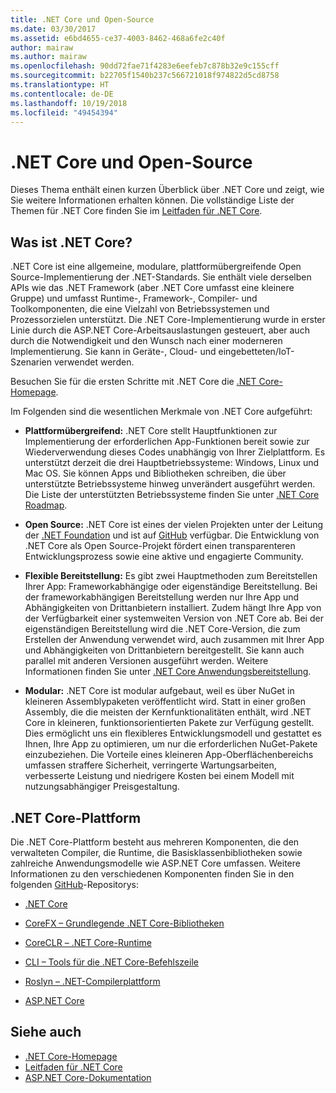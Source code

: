 ```yaml
---
title: .NET Core und Open-Source
ms.date: 03/30/2017
ms.assetid: e6bd4655-ce37-4003-8462-468a6fe2c40f
author: mairaw
ms.author: mairaw
ms.openlocfilehash: 90dd72fae71f4283e6eefeb7c878b32e9c155cff
ms.sourcegitcommit: b22705f1540b237c566721018f974822d5cd8758
ms.translationtype: HT
ms.contentlocale: de-DE
ms.lasthandoff: 10/19/2018
ms.locfileid: "49454394"
---
```

# <a name="net-core-and-open-source"></a>.NET Core und Open-Source
Dieses Thema enthält einen kurzen Überblick über .NET Core und zeigt, wie Sie weitere Informationen erhalten können. Die vollständige Liste der Themen für .NET Core finden Sie im [Leitfaden für .NET Core](../../core/index.md).
  
<a name="BKMK_WhatisNETCore"></a>   
## <a name="what-is-net-core"></a>Was ist .NET Core?  
 .NET Core ist eine allgemeine, modulare, plattformübergreifende Open Source-Implementierung der .NET-Standards. Sie enthält viele derselben APIs wie das .NET Framework (aber .NET Core umfasst eine kleinere Gruppe) und umfasst Runtime-, Framework-, Compiler- und Toolkomponenten, die eine Vielzahl von Betriebssystemen und Prozessorzielen unterstützt. Die .NET Core-Implementierung wurde in erster Linie durch die ASP.NET Core-Arbeitsauslastungen gesteuert, aber auch durch die Notwendigkeit und den Wunsch nach einer moderneren Implementierung. Sie kann in Geräte-, Cloud- und eingebetteten/IoT-Szenarien verwendet werden.  
  
 Besuchen Sie für die ersten Schritte mit .NET Core die [.NET Core-Homepage](https://www.microsoft.com/net/core).  
  
 Im Folgenden sind die wesentlichen Merkmale von .NET Core aufgeführt:  
  
-   **Plattformübergreifend:** .NET Core stellt Hauptfunktionen zur Implementierung der erforderlichen App-Funktionen bereit sowie zur Wiederverwendung dieses Codes unabhängig von Ihrer Zielplattform. Es unterstützt derzeit die drei Hauptbetriebssysteme: Windows, Linux und Mac OS. Sie können Apps und Bibliotheken schreiben, die über unterstützte Betriebssysteme hinweg unverändert ausgeführt werden. Die Liste der unterstützten Betriebssysteme finden Sie unter [.NET Core Roadmap](https://github.com/dotnet/core/blob/master/roadmap.md).
  
-   **Open Source:** .NET Core ist eines der vielen Projekten unter der Leitung der [.NET Foundation](https://www.dotnetfoundation.org/) und ist auf [GitHub](https://github.com/) verfügbar.  Die Entwicklung von .NET Core als Open Source-Projekt fördert einen transparenteren Entwicklungsprozess sowie eine aktive und engagierte Community.  
  
-   **Flexible Bereitstellung:** Es gibt zwei Hauptmethoden zum Bereitstellen Ihrer App: Frameworkabhängige oder eigenständige Bereitstellung. Bei der frameworkabhängigen Bereitstellung werden nur Ihre App und Abhängigkeiten von Drittanbietern installiert. Zudem hängt Ihre App von der Verfügbarkeit einer systemweiten Version von .NET Core ab.  Bei der eigenständigen Bereitstellung wird die .NET Core-Version, die zum Erstellen der Anwendung verwendet wird, auch zusammen mit Ihrer App und Abhängigkeiten von Drittanbietern bereitgestellt. Sie kann auch parallel mit anderen Versionen ausgeführt werden.    Weitere Informationen finden Sie unter [.NET Core Anwendungsbereitstellung](../../core/deploying/index.md).

-   **Modular:** .NET Core ist modular aufgebaut, weil es über NuGet in kleineren Assemblypaketen veröffentlicht wird. Statt in einer großen Assembly, die die meisten der Kernfunktionalitäten enthält, wird .NET Core in kleineren, funktionsorientierten Pakete zur Verfügung gestellt. Dies ermöglicht uns ein flexibleres Entwicklungsmodell und gestattet es Ihnen, Ihre App zu optimieren, um nur die erforderlichen NuGet-Pakete einzubeziehen. Die Vorteile eines kleineren App-Oberflächenbereichs umfassen straffere Sicherheit, verringerte Wartungsarbeiten, verbesserte Leistung und niedrigere Kosten bei einem Modell mit nutzungsabhängiger Preisgestaltung.  
  
## <a name="the-net-core-platform"></a>.NET Core-Plattform  
 Die .NET Core-Plattform besteht aus mehreren Komponenten, die den verwalteten Compiler, die Runtime, die Basisklassenbibliotheken sowie zahlreiche Anwendungsmodelle wie ASP.NET Core umfassen. Weitere Informationen zu den verschiedenen Komponenten finden Sie in den folgenden [GitHub](https://github.com/)-Repositorys:  
  
-   [.NET Core](https://github.com/dotnet/core)  
  
-   [CoreFX – Grundlegende .NET Core-Bibliotheken](https://github.com/dotnet/corefx)  
  
-   [CoreCLR – .NET Core-Runtime](https://github.com/dotnet/coreclr)  
  
-   [CLI – Tools für die .NET Core-Befehlszeile](https://github.com/dotnet/cli)  
  
-   [Roslyn – .NET-Compilerplattform](https://github.com/dotnet/roslyn)  
  
-   [ASP.NET Core](https://github.com/aspnet/home)  
  
## <a name="see-also"></a>Siehe auch  
- [.NET Core-Homepage](https://www.microsoft.com/net/core)  
- [Leitfaden für .NET Core](../../core/index.md)  
- [ASP.NET Core-Dokumentation](/aspnet/core/)

